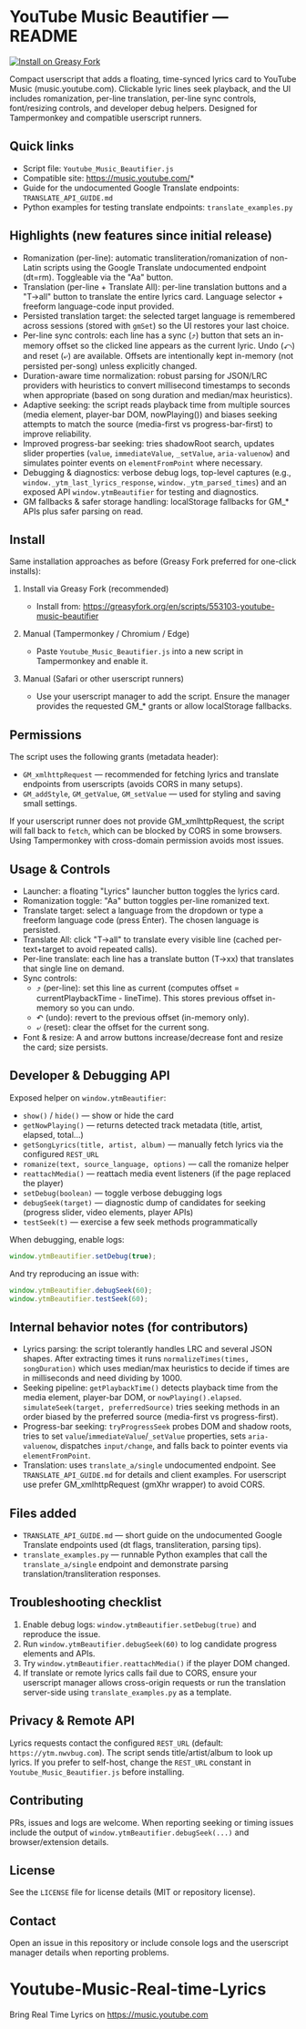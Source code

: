 YouTube Music Beautifier — README
=================================

[![Install on Greasy Fork](https://img.shields.io/badge/Install-Greasy%20Fork-brightgreen.svg)](https://greasyfork.org/en/scripts/553103-youtube-music-beautifier)

Compact userscript that adds a floating, time-synced lyrics card to YouTube Music (music.youtube.com). Clickable lyric lines seek playback, and the UI includes romanization, per-line translation, per-line sync controls, font/resizing controls, and developer debug helpers. Designed for Tampermonkey and compatible userscript runners.

Quick links
-----------
- Script file: `Youtube_Music_Beautifier.js`
- Compatible site: https://music.youtube.com/*
- Guide for the undocumented Google Translate endpoints: `TRANSLATE_API_GUIDE.md`
- Python examples for testing translate endpoints: `translate_examples.py`

Highlights (new features since initial release)
---------------------------------------------
- Romanization (per-line): automatic transliteration/romanization of non-Latin scripts using the Google Translate undocumented endpoint (dt=rm). Toggleable via the "Aa" button.
- Translation (per-line + Translate All): per-line translation buttons and a "T→all" button to translate the entire lyrics card. Language selector + freeform language-code input provided.
- Persisted translation target: the selected target language is remembered across sessions (stored with `gmSet`) so the UI restores your last choice.
- Per-line sync controls: each line has a sync (⤴) button that sets an in-memory offset so the clicked line appears as the current lyric. Undo (↶) and reset (⤶) are available. Offsets are intentionally kept in-memory (not persisted per-song) unless explicitly changed.
- Duration-aware time normalization: robust parsing for JSON/LRC providers with heuristics to convert millisecond timestamps to seconds when appropriate (based on song duration and median/max heuristics).
- Adaptive seeking: the script reads playback time from multiple sources (media element, player-bar DOM, nowPlaying()) and biases seeking attempts to match the source (media-first vs progress-bar-first) to improve reliability.
- Improved progress-bar seeking: tries shadowRoot search, updates slider properties (`value`, `immediateValue`, `_setValue`, `aria-valuenow`) and simulates pointer events on `elementFromPoint` where necessary.
- Debugging & diagnostics: verbose debug logs, top-level captures (e.g., `window._ytm_last_lyrics_response`, `window._ytm_parsed_times`) and an exposed API `window.ytmBeautifier` for testing and diagnostics.
- GM fallbacks & safer storage handling: localStorage fallbacks for GM_* APIs plus safer parsing on read.

Install
-------
Same installation approaches as before (Greasy Fork preferred for one-click installs):

1) Install via Greasy Fork (recommended)
   - Install from: https://greasyfork.org/en/scripts/553103-youtube-music-beautifier

2) Manual (Tampermonkey / Chromium / Edge)
   - Paste `Youtube_Music_Beautifier.js` into a new script in Tampermonkey and enable it.

3) Manual (Safari or other userscript runners)
   - Use your userscript manager to add the script. Ensure the manager provides the requested GM_* grants or allow localStorage fallbacks.

Permissions
-----------
The script uses the following grants (metadata header):
- `GM_xmlhttpRequest` — recommended for fetching lyrics and translate endpoints from userscripts (avoids CORS in many setups).
- `GM_addStyle`, `GM_getValue`, `GM_setValue` — used for styling and saving small settings.

If your userscript runner does not provide GM_xmlhttpRequest, the script will fall back to `fetch`, which can be blocked by CORS in some browsers. Using Tampermonkey with cross-domain permission avoids most issues.

Usage & Controls
----------------
- Launcher: a floating "Lyrics" launcher button toggles the lyrics card.
- Romanization toggle: "Aa" button toggles per-line romanized text.
- Translate target: select a language from the dropdown or type a freeform language code (press Enter). The chosen language is persisted.
- Translate All: click "T→all" to translate every visible line (cached per-text+target to avoid repeated calls).
- Per-line translate: each line has a translate button (T→xx) that translates that single line on demand.
- Sync controls:
  - ⤴ (per-line): set this line as current (computes offset = currentPlaybackTime - lineTime). This stores previous offset in-memory so you can undo.
  - ↶ (undo): revert to the previous offset (in-memory only).
  - ⤶ (reset): clear the offset for the current song.
- Font & resize: A and arrow buttons increase/decrease font and resize the card; size persists.

Developer & Debugging API
-------------------------
Exposed helper on `window.ytmBeautifier`:

- `show()` / `hide()` — show or hide the card
- `getNowPlaying()` — returns detected track metadata (title, artist, elapsed, total...)
- `getSongLyrics(title, artist, album)` — manually fetch lyrics via the configured `REST_URL`
- `romanize(text, source_language, options)` — call the romanize helper
- `reattachMedia()` — reattach media event listeners (if the page replaced the player)
- `setDebug(boolean)` — toggle verbose debugging logs
- `debugSeek(target)` — diagnostic dump of candidates for seeking (progress slider, video elements, player APIs)
- `testSeek(t)` — exercise a few seek methods programmatically

When debugging, enable logs:

```js
window.ytmBeautifier.setDebug(true);
```

And try reproducing an issue with:

```js
window.ytmBeautifier.debugSeek(60);
window.ytmBeautifier.testSeek(60);
```

Internal behavior notes (for contributors)
-----------------------------------------
- Lyrics parsing: the script tolerantly handles LRC and several JSON shapes. After extracting times it runs `normalizeTimes(times, songDuration)` which uses median/max heuristics to decide if times are in milliseconds and need dividing by 1000.
- Seeking pipeline: `getPlaybackTime()` detects playback time from the media element, player-bar DOM, or `nowPlaying().elapsed`. `simulateSeek(target, preferredSource)` tries seeking methods in an order biased by the preferred source (media-first vs progress-first).
- Progress-bar seeking: `tryProgressSeek` probes DOM and shadow roots, tries to set `value`/`immediateValue`/`_setValue` properties, sets `aria-valuenow`, dispatches `input/change`, and falls back to pointer events via `elementFromPoint`.
- Translation: uses `translate_a/single` undocumented endpoint. See `TRANSLATE_API_GUIDE.md` for details and client examples. For userscript use prefer GM_xmlhttpRequest (gmXhr wrapper) to avoid CORS.

Files added
-----------
- `TRANSLATE_API_GUIDE.md` — short guide on the undocumented Google Translate endpoints used (dt flags, transliteration, parsing tips).
- `translate_examples.py` — runnable Python examples that call the `translate_a/single` endpoint and demonstrate parsing translation/transliteration responses.

Troubleshooting checklist
-------------------------
1. Enable debug logs: `window.ytmBeautifier.setDebug(true)` and reproduce the issue.
2. Run `window.ytmBeautifier.debugSeek(60)` to log candidate progress elements and APIs.
3. Try `window.ytmBeautifier.reattachMedia()` if the player DOM changed.
4. If translate or remote lyrics calls fail due to CORS, ensure your userscript manager allows cross-origin requests or run the translation server-side using `translate_examples.py` as a template.

Privacy & Remote API
--------------------
Lyrics requests contact the configured `REST_URL` (default: `https://ytm.nwvbug.com`). The script sends title/artist/album to look up lyrics. If you prefer to self-host, change the `REST_URL` constant in `Youtube_Music_Beautifier.js` before installing.

Contributing
------------
PRs, issues and logs are welcome. When reporting seeking or timing issues include the output of `window.ytmBeautifier.debugSeek(...)` and browser/extension details.

License
-------
See the `LICENSE` file for license details (MIT or repository license).

Contact
-------
Open an issue in this repository or include console logs and the userscript manager details when reporting problems.

# Youtube-Music-Real-time-Lyrics
Bring Real Time Lyrics on https://music.youtube.com
